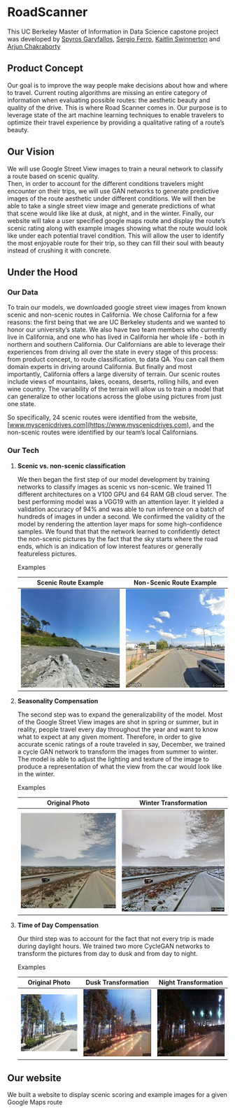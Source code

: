 # RoadScanner
This UC Berkeley Master of Information in Data Science capstone project was developed by
[Spyros Garyfallos](mailto:spiros.garifallos@berkeley.edu), [Sergio Ferro](mailto:sm.ferro54@ischool.berkeley.edu), 
[Kaitlin Swinnerton](mailto:kswinnerton@ischool.berkeley.edu) and [Arjun Chakraborty](archakra@ischool.berkeley.edu)

## Product Concept
Our goal is to improve the way people make decisions about how and where to travel. Current routing algorithms are missing 
an entire category of information when evaluating possible routes: the aesthetic beauty and quality of the drive. 
This is where Road Scanner comes in. Our purpose is to leverage state of the art machine learning
techniques to enable travelers to optimize their travel experience by providing a qualitative rating of a route’s beauty.  


## Our Vision
We will use Google Street View images to train a neural network to classify a route based on scenic quality.  
Then, in order to account for the different conditions travelers might encounter on their trips, we will use GAN networks 
to generate predictive images of the route aesthetic under different conditions. We will then be able to take a single
street view image and generate predictions of what that scene would like like at dusk, at night, and in the winter. 
Finally, our website will take a user specified google maps route and display the route’s scenic rating along with 
example images showing what the route would look like under each potential travel condition. 
This will allow the user to identify the most enjoyable route for their trip, so they can fill their soul with beauty
instead of crushing it with concrete.  

## Under the Hood 

### Our Data

To train our models, we downloaded google street view images from known scenic and non-scenic routes in California. 
We chose California for a few reasons: the first being that we are UC Berkeley students and we wanted to honor our 
university’s state. We also have two team members who currently live in California, and one who has lived in California 
her whole life - both in northern and southern California. Our Californians are able to leverage their experiences 
from driving all over the state in every stage of this process: from product concept, to route classification, to data QA. 
You can call them domain experts in driving around California. But finally and most importantly, California offers a large 
diversity of terrain. Our scenic routes include views of mountains, lakes, oceans, deserts, rolling hills, and even wine 
country. The variability of the terrain will allow us to train a model that can generalize to other locations across the 
globe using pictures from just one state. 


So specifically, 24 scenic routes were identified from the website, 
[www.myscenicdrives.com](https://www.myscenicdrives.com), and the non-scenic routes were identified by our team’s local 
Californians. 

### Our Tech
1. **Scenic vs. non-scenic classification**

    We then began the first step of our model development by training networks to classify images as scenic vs non-scenic. 
We trained 11 different architectures on a V100 GPU and 64 RAM GB cloud server. The best performing model was a VGG19 
with an attention layer. It yielded a validation accuracy of 94% and was able to run inference on a batch of hundreds of 
images in under a second. We confirmed the validity of the model by rendering the attention layer maps for some 
high-confidence samples. We found that that the network learned to confidently detect the non-scenic pictures by the 
fact that the sky starts where the road ends, which is an indication of low interest features or generally featureless 
pictures.  

    Examples  
    
    Scenic Route Example             |  Non-Scenic Route Example
    :-------------------------------:|:-----------------------------:
    <img src="/example_images/mendocino_original.jpg" width="300"> | <img src="/example_images/bakersfield_original.jpg" width="300">
    



2. **Seasonality Compensation**  

    The second step was to expand the generalizability of the model. Most of the Google Street View images are shot 
    in spring or summer, but in reality, people travel every day throughout the year and want to know what to expect 
    at any given moment. Therefore, in order to give accurate scenic ratings of a route traveled in say, December, 
    we trained a cycle GAN network to transform the images from summer to winter. The model is able to adjust the 
    lighting and texture of the image to produce a representation of what the view from the car would look like in 
    the winter.   
    
    Examples  
    
    Original Photo                   |  Winter Transformation
    :-------------------------------:|:-----------------------------:
    <img src="/example_images/big_sur_original.jpg" width="300"> | <img src="/example_images/big_sur_winter.jpg" width="300">
    

    
    
    
3. **Time of Day Compensation**  

     Our third step was to account for the fact that not every trip is made during daylight hours. We trained two more 
     CycleGAN networks to transform the pictures from day to dusk and from day to night.  
     
     
    Examples  

    Original Photo                   |  Dusk Transformation          | Night Transformation
    :-------------------------------:|:-----------------------------:|:-----------------------------:
    <img src="/example_images/tahoe_original.jpg" width="200"> | <img src="/example_images/tahoe_dusk.jpg" width="200">| <img src="/example_images/tahoe_night.jpg" width="200">  

        


## Our website
We built a website to display scenic scoring and example images for a given Google Maps route
